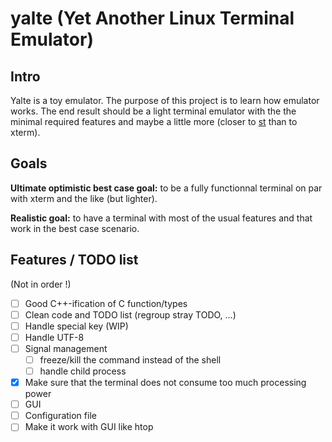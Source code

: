 # yalte (Yet Another Linux Terminal Emulator)

## Intro

Yalte is a toy emulator. The purpose of this project is to learn how emulator works.
The end result should be a light terminal emulator with the the minimal required features and maybe a little more
(closer to [st](http://st.suckless.org/) than to xterm).

## Goals

**Ultimate optimistic best case goal:**
    to be a fully functionnal terminal on par with xterm and the like (but lighter).

**Realistic goal:**
    to have a terminal with most of the usual features and that work in the best case scenario.

## Features / TODO list

(Not in order !)

- [ ] Good C++-ification of C function/types
- [ ] Clean code and TODO list (regroup stray TODO, ...)
- [ ] Handle special key (WIP)
- [ ] Handle UTF-8
- [ ] Signal management
    - [ ] freeze/kill the command instead of the shell
    - [ ] handle child process
- [x] Make sure that the terminal does not consume too much processing power
- [ ] GUI
- [ ] Configuration file
- [ ] Make it work with GUI like htop
